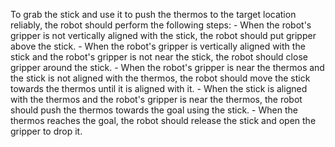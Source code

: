 To grab the stick and use it to push the thermos to the target location reliably, the robot should perform the following steps:
    - When the robot's gripper is not vertically aligned with the stick, the robot should put gripper above the stick.
    - When the robot's gripper is vertically aligned with the stick and the robot's gripper is not near the stick, the robot should close gripper around the stick.
    - When the robot's gripper is near the thermos and the stick is not aligned with the thermos, the robot should move the stick towards the thermos until it is aligned with it.
    - When the stick is aligned with the thermos and the robot's gripper is near the thermos, the robot should push the thermos towards the goal using the stick.
    - When the thermos reaches the goal, the robot should release the stick and open the gripper to drop it.